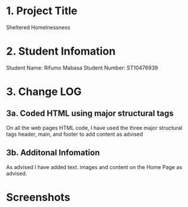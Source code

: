 # 1. Project Title
Sheltered Homelnessness

# 2. Student Infomation
Student Name: Rifumo Mabasa
Student Number: ST10476939

# 3. Change LOG
## 3a. Coded HTML using major structural tags
On all the web pages HTML code, I have used the three major structural tags header, main, and footer to add content as advised
## 3b. Additonal Infomation
As advised I have added text. images and content on the Home Page as advised.
# Screenshots
